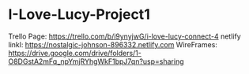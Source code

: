 # I-Love-Lucy-Project1
Trello Page: https://trello.com/b/i9ynyjwG/i-love-lucy-connect-4
netlify linkl: https://nostalgic-johnson-896332.netlify.com
WireFrames: https://drive.google.com/drive/folders/1-O8DGstA2mFq_npYmjRYhgWkF1bpJ7qn?usp=sharing